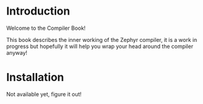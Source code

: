 # Introduction

Welcome to the Compiler Book!

This book describes the inner working of the Zephyr compiler, it is a work in progress but hopefully it will help you wrap your head around the compiler anyway!

# Installation

Not available yet, figure it out!
